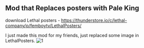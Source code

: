 ## Mod that Replaces posters with Pale King

download Lethal posters - https://thunderstore.io/c/lethal-company/p/femboytv/LethalPosters/

I just made this mod for my friends, just replaced some image in LethalPosters.
![1](https://github.com/suckerfisher/PaleKingPosters/assets/63115567/d88182e5-36a8-4bcc-a1f6-1f5a35c124b8)
